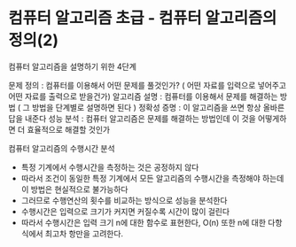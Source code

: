 # 컴퓨터 알고리즘 초급 - 컴퓨터 알고리즘의 정의(2)

컴퓨터 알고리즘을 설명하기 위한 4단계

문제 정의 : 컴퓨터를 이용해서 어떤 문제를 풀것인가? ( 어떤 자료를 입력으로 넣어주고 어떤 자료를 출력으로 받을건가)
알고리즘 설명 : 컴퓨터를 이용해서 문제를 해결하는 방법 ( 그 방법을 단계별로 설명하면 된다 )
정확성 증명 : 이 알고리즘을 쓰면 항상 올바른 답을 내준다
성능 분석 : 컴퓨터 알고리즘은 문제를 해결하는 방법인데 이 것을 어떻게하면 더 효율적으로 해결할 것인가

컴퓨터 알고리즘의 수행시간 분석
* 특정 기계에서 수행시간을 측정하는 것은 공정하지 않다
* 따라서 조건이 동일한 특정 기계에서 모든 알고리즘의 수행시간을 측정해야 하는데 이 방법은 현실적으로 불가능하다
* 그러므로 수행연산의 횟수를 비교하는 방식으로 성능을 분석한다
* 수행시간은 입력으로 크기가 커지면 커질수록 시간이 많이 걸린다
* 따라서 수행시간은 입력 크기 n에 대한 함수로 표현한다, O(n) 또한 n에 대한 다항식에서 최고차 항만을 고려한다.


